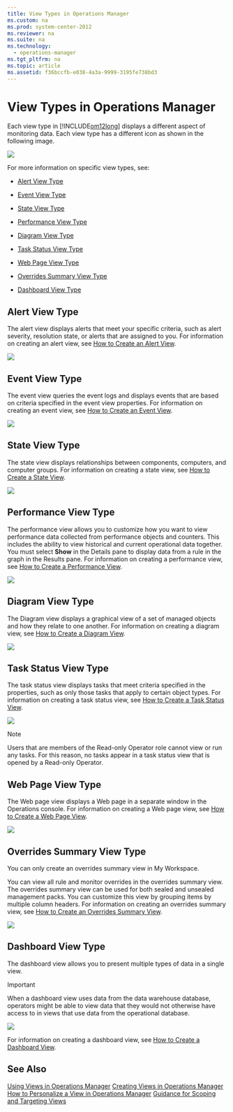 ```yaml
---
title: View Types in Operations Manager
ms.custom: na
ms.prod: system-center-2012
ms.reviewer: na
ms.suite: na
ms.technology: 
  - operations-manager
ms.tgt_pltfrm: na
ms.topic: article
ms.assetid: f36bccfb-e038-4a3a-9999-3195fe738bd3
---
```

# View Types in Operations Manager
Each view type in [!INCLUDE[om12long](../Token/om12long_md.md)] displays a different aspect of monitoring data. Each view type has a different icon as shown in the following image.

![](../Image/ViewTypesOM12.jpg)

For more information on specific view types, see:

-   [Alert View Type](../Topic/View-Types-in-Operations-Manager.md#bkmk_alertviewtype)

-   [Event View Type](../Topic/View-Types-in-Operations-Manager.md#bkmk_eventviewtype)

-   [State View Type](../Topic/View-Types-in-Operations-Manager.md#bkmk_stateviewtype)

-   [Performance View Type](../Topic/View-Types-in-Operations-Manager.md#bkmk_performanceviewtype)

-   [Diagram View Type](../Topic/View-Types-in-Operations-Manager.md#bkmk_diagramviewtype)

-   [Task Status View Type](../Topic/View-Types-in-Operations-Manager.md#bkmk_taskstatusviewtype)

-   [Web Page View Type](../Topic/View-Types-in-Operations-Manager.md#bkmk_webpageviewtype)

-   [Overrides Summary View Type](../Topic/View-Types-in-Operations-Manager.md#bkmk_overridessummaryviewtype)

-   [Dashboard View Type](../Topic/View-Types-in-Operations-Manager.md#bkmk_dashboardviewtype)

## <a name="bkmk_alertviewtype"></a>Alert View Type
The alert view displays alerts that meet your specific criteria, such as alert severity, resolution state, or alerts that are assigned to you. For information on creating an alert view, see [How to Create an Alert View](../Topic/Creating-Views-in-Operations-Manager.md#bkmk_howtocreateanalertview).

![](../Image/Alertsview.gif)

## <a name="bkmk_eventviewtype"></a>Event View Type
The event view queries the event logs and displays events that are based on criteria specified in the event view properties. For information on creating an event view, see [How to Create an Event View](../Topic/Creating-Views-in-Operations-Manager.md#bkmk_howtocreateaneventview).

![](../Image/neweventsview.gif)

## <a name="bkmk_stateviewtype"></a>State View Type
The state view displays relationships between components, computers, and computer groups. For information on creating a state view, see [How to Create a State View](../Topic/Creating-Views-in-Operations-Manager.md#bkmk_howtocreateastateview).

![](../Image/Stateview.gif)

## <a name="bkmk_performanceviewtype"></a>Performance View Type
The performance view allows you to customize how you want to view performance data collected from performance objects and counters. This includes the ability to view historical and current operational data together. You must select **Show** in the Details pane to display data from a rule in the graph in the Results pane. For information on creating a performance view, see [How to Create a Performance View](../Topic/Creating-Views-in-Operations-Manager.md#bkmk_howtocreateaperformanceview).

![](../Image/Performanceview.gif)

## <a name="bkmk_diagramviewtype"></a>Diagram View Type
The Diagram view displays a graphical view of a set of managed objects and how they relate to one another. For information on creating a diagram view, see [How to Create a Diagram View](../Topic/Creating-Views-in-Operations-Manager.md#bkmk_howtocreateadiagramview).

![](../Image/Diagramview.gif)

## <a name="bkmk_taskstatusviewtype"></a>Task Status View Type
The task status view displays tasks that meet criteria specified in the properties, such as only those tasks that apply to certain object types. For information on creating a task status view, see [How to Create a Task Status View](../Topic/Creating-Views-in-Operations-Manager.md#bkmk_howtocreateataskstatusview).

![](../Image/Taskstatusview.gif)

> [!NOTE]
> Users that are members of the Read\-only Operator role cannot view or run any tasks. For this reason, no tasks appear in a task status view that is opened by a Read\-only Operator.

## <a name="bkmk_webpageviewtype"></a>Web Page View Type
The Web page view displays a Web page in a separate window in the Operations console. For information on creating a Web page view, see [How to Create a Web Page View](../Topic/Creating-Views-in-Operations-Manager.md#bkmk_howtocreateawebpageview).

![](../Image/Webpageview.gif)

## <a name="bkmk_overridessummaryviewtype"></a>Overrides Summary View Type
You can only create an overrides summary view in My Workspace.

You can view all rule and monitor overrides in the overrides summary view. The overrides summary view can be used for both sealed and unsealed management packs. You can customize this view by grouping items by multiple column headers. For information on creating an overrides summary view, see [How to Create an Overrides Summary View](../Topic/Creating-Views-in-Operations-Manager.md#bkmk_howtocreateanoverridessummaryview).

![](../Image/OverridesSummaryView.gif)

## <a name="bkmk_dashboardviewtype"></a>Dashboard View Type
The dashboard view allows you to present multiple types of data in a single view.

> [!IMPORTANT]
> When a dashboard view uses data from the data warehouse database, operators might be able to view data that they would not otherwise have access to in views that use data from the operational database.

![](../Image/OM12_SampleDashboard.gif)

For information on creating a dashboard view, see [How to Create a Dashboard View](../Topic/Creating-Views-in-Operations-Manager.md#bkmk_howtocreateadashboardview).

## See Also
[Using Views in Operations Manager](../Topic/Using-Views-in-Operations-Manager.md)
[Creating Views in Operations Manager](../Topic/Creating-Views-in-Operations-Manager.md)
[How to Personalize a View in Operations Manager](../Topic/How-to-Personalize-a-View-in-Operations-Manager.md)
[Guidance for Scoping and Targeting Views](../Topic/Guidance-for-Scoping-and-Targeting-Views.md)

